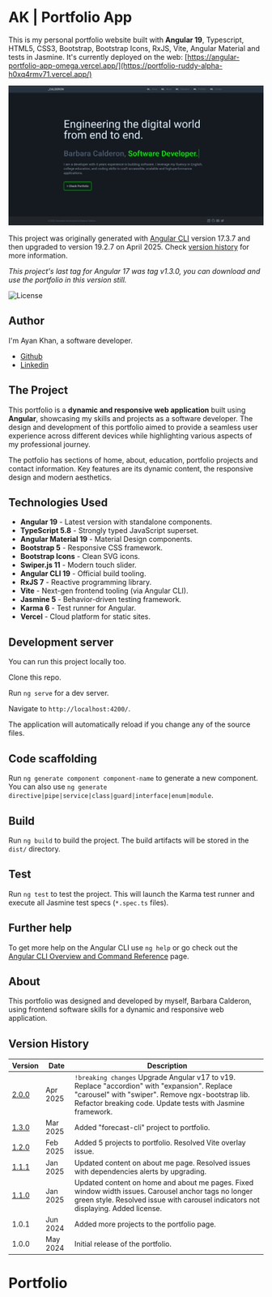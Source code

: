 # AK | Portfolio App

This is my personal portfolio website built with **Angular 19**, Typescript, HTML5, CSS3, Bootstrap, Bootstrap Icons, RxJS, Vite, Angular Material and tests in Jasmine. It's currently deployed on the web: [https://angular-portfolio-app-omega.vercel.app/](https://portfolio-ruddy-alpha-h0xq4rmv71.vercel.app/)

![Barbara Calderon's Angular Portfolio App](portfolio.png)

This project was originally generated with [Angular CLI](https://github.com/angular/angular-cli) version 17.3.7 and then upgraded to version 19.2.7 on April 2025. Check [version history](#version-history) for more information.

_This project's last tag for Angular 17 was tag v1.3.0, you can download and use the portfolio in this version still._

![License](https://img.shields.io/badge/license-MIT-blue.svg)

## Author

I'm Ayan Khan, a software developer.

- [Github](https://github.com/AyanKhan98)
- [Linkedin](https://www.linkedin.com/in/ayan-khan-dotnet)

## The Project

This portfolio is a **dynamic and responsive web application** built using **Angular**, showcasing my skills and projects as a software developer. The design and development of this portfolio aimed to provide a seamless user experience across different devices while highlighting various aspects of my professional journey. 

The potfolio has sections of home, about, education, portfolio projects and contact information. Key features are its dynamic content, the responsive design and modern aesthetics.

## Technologies Used

- **Angular 19** - Latest version with standalone components.
- **TypeScript 5.8** - Strongly typed JavaScript superset.
- **Angular Material 19** - Material Design components.
- **Bootstrap 5** - Responsive CSS framework.
- **Bootstrap Icons** - Clean SVG icons.
- **Swiper.js 11** - Modern touch slider.
- **Angular CLI 19** - Official build tooling.
- **RxJS 7** - Reactive programming library.
- **Vite** - Next-gen frontend tooling (via Angular CLI).
- **Jasmine 5** - Behavior-driven testing framework.
- **Karma 6** - Test runner for Angular.
- **Vercel** - Cloud platform for static sites.

## Development server

You can run this project locally too.

Clone this repo.

Run `ng serve` for a dev server. 

Navigate to `http://localhost:4200/`. 

The application will automatically reload if you change any of the source files.

## Code scaffolding

Run `ng generate component component-name` to generate a new component. You can also use `ng generate directive|pipe|service|class|guard|interface|enum|module`.

## Build

Run `ng build` to build the project. The build artifacts will be stored in the `dist/` directory.

## Test

Run `ng test` to test the project. This will launch the Karma test runner and execute all Jasmine test specs (`*.spec.ts` files).


## Further help

To get more help on the Angular CLI use `ng help` or go check out the [Angular CLI Overview and Command Reference](https://angular.io/cli) page.

## About

This portfolio was designed and developed by myself, Barbara Calderon, using frontend software skills for a dynamic and responsive web application.

## Version History

| Version | Date       | Description                                      |
|---------|------------|--------------------------------------------------|
| [2.0.0](https://github.com/barbaracalderon/angular-portfolio-app/releases/tag/v2.0.0)   | Apr 2025   | `!breaking changes` Upgrade Angular v17 to v19. Replace "accordion" with "expansion". Replace "carousel" with "swiper". Remove ngx-bootstrap lib. Refactor breaking code. Update tests with Jasmine framework.|
| [1.3.0](https://github.com/barbaracalderon/angular-portfolio-app/releases/tag/v1.3.0)   | Mar 2025   | Added "forecast-cli" project to portfolio.|
| [1.2.0](https://github.com/barbaracalderon/angular-portfolio-app/releases/tag/v1.2.0)   | Feb 2025   | Added 5 projects to portfolio. Resolved Vite overlay issue.|
| [1.1.1](https://github.com/barbaracalderon/angular-portfolio-app/releases/tag/v1.1.1)   | Jan 2025   | Updated content on about me page. Resolved issues with dependencies alerts by upgrading.|
| [1.1.0](https://github.com/barbaracalderon/angular-portfolio-app/releases/tag/v1.1.0)   | Jan 2025   | Updated content on home and about me pages. Fixed window width issues. Carousel anchor tags no longer green style. Resolved issue with carousel indicators not displaying. Added license.|
| 1.0.1   | Jun 2024   | Added more projects to the portfolio page.       |
| 1.0.0   | May 2024   | Initial release of the portfolio.                |
# Portfolio
